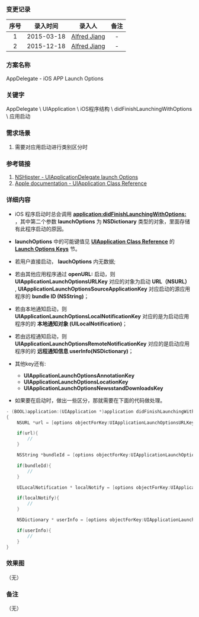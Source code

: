 ### 变更记录

| 序号 | 录入时间 | 录入人 | 备注 |
|:--------:|:--------:|:--------:|:--------:|
| 1 | 2015-03-18 | [Alfred Jiang](https://github.com/viktyz) | - |
| 2 | 2015-12-18 | [Alfred Jiang](https://github.com/viktyz) | - |

### 方案名称

AppDelegate - iOS APP Launch Options

### 关键字

AppDelegate \ UIApplication \ iOS程序结构 \ didFinishLaunchingWithOptions \ 应用启动

### 需求场景

1. 需要对应用启动进行类别区分时

### 参考链接

1. [NSHipster - UIApplicationDelegate launch Options](http://nshipster.com/launch-options/)
2. [Apple documentation - UIApplication Class Reference](https://developer.apple.com/library/ios/documentation/UIKit/Reference/UIApplication_Class/)

### 详细内容

* iOS 程序启动时总会调用 **[application:didFinishLaunchingWithOptions:](https://developer.apple.com/library/ios/documentation/UIKit/Reference/UIApplicationDelegate_Protocol/#//apple_ref/occ/intfm/UIApplicationDelegate/application:didFinishLaunchingWithOptions:)** ，其中第二个参数 **launchOptions** 为 **NSDictionary** 类型的对象，里面存储有此程序启动的原因。

* **launchOptions** 中的可能键值见 **[UIApplication Class Reference](https://developer.apple.com/library/ios/documentation/UIKit/Reference/UIApplication_Class/)**  的  **[Launch Options Keys](https://developer.apple.com/library/ios/documentation/UIKit/Reference/UIApplicationDelegate_Protocol/#//apple_ref/doc/constant_group/Launch_Options_Keys)** 节。

* 若用户直接启动， **lauchOptions** 内无数据;

* 若由其他应用程序通过 **openURL:** 启动，则 **UIApplicationLaunchOptionsURLKey** 对应的对象为启动 **URL（NSURL）** , **UIApplicationLaunchOptionsSourceApplicationKey** 对应启动的源应用程序的 **bundle ID (NSString)**；

* 若由本地通知启动，则 **UIApplicationLaunchOptionsLocalNotificationKey** 对应的是为启动应用程序的的 **本地通知对象 (UILocalNotification)**；

* 若由远程通知启动，则 **UIApplicationLaunchOptionsRemoteNotificationKey** 对应的是启动应用程序的的 **远程通知信息 userInfo(NSDictionary)**；

* 其他key还有:
    * **UIApplicationLaunchOptionsAnnotationKey**
    * **UIApplicationLaunchOptionsLocationKey**
    * **UIApplicationLaunchOptionsNewsstandDownloadsKey**

* 如果要在启动时，做出一些区分，那就需要在下面的代码做处理。

```objective-c
- (BOOL)application:(UIApplication *)application didFinishLaunchingWithOptions:(NSDictionary *)launchOptions
{
    NSURL *url = [options objectForKey:UIApplicationLaunchOptionsURLKey];

    if(url){
        //
    }

    NSString *bundleId = [options objectForKey:UIApplicationLaunchOptionsSourceApplicationKey];

    if(bundleId){
        //
    }

    UILocalNotification * localNotify = [options objectForKey:UIApplicationLaunchOptionsLocalNotificationKey];

    if(localNotify){
        //
    }

    NSDictionary * userInfo = [options objectForKey:UIApplicationLaunchOptionsRemoteNotificationKey];

    if(userInfo){
        //
    }
}
```

### 效果图
（无）

### 备注
（无）
